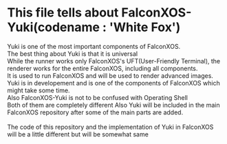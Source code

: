 # This file tells about FalconXOS-Yuki(codename : 'White Fox')

Yuki is one of the most important components of FalconXOS.
<br>
The best thing about Yuki is that it is universal
<br>
While the runner works only FalconXOS's UFT(User-Friendly Terminal), the renderer works for the entire FalconXOS, including all components.
<br>
It is used to run FalconXOS and will be used to render advanced images.
<br>
Yuki is in developement and is one of the components of FalconXOS which might take some time.
<br>
Also FalconXOS-Yuki is not to be confused with Operating Shell
<br>
Both of them are completely different
Also Yuki will be included in the main FalconXOS repository after some of the main parts are added.
<br>
<br>
The code of this repository and the implementation of Yuki in FalconXOS will be a little different but will be somewhat same
